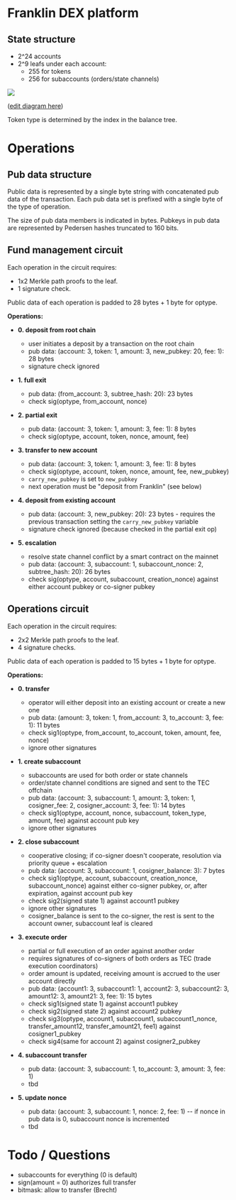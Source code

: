 # Franklin DEX platform

## State structure

- 2^24 accounts
- 2^9 leafs under each account: 
    - 255 for tokens
    - 256 for subaccounts (orders/state channels)

<img src="https://docs.google.com/drawings/d/e/2PACX-1vQmABflC3CUHQb62x6fDmyLnVFQbqZGAoJW8j9T6WSKL-ixOtU3xLjd2_hJRCRVn2fTq17Bs1ySQUbj/pub?h=520">

([edit diagram here](https://docs.google.com/drawings/d/13bFjrSipx8-RKyAPbxzCCyXtswzvuFLjD-O8QEYaUYA/edit?usp=sharing))

Token type is determined by the index in the balance tree.

# Operations

## Pub data structure

Public data is represented by a single byte string with concatenated pub data of the transaction. Each pub data set is prefixed with a single byte of the type of operation.

The size of pub data members is indicated in bytes. Pubkeys in pub data are represented by Pedersen hashes truncated to 160 bits.

## Fund management circuit

Each operation in the circuit requires:
- 1x2 Merkle path proofs to the leaf.
- 1 signature check.

Public data of each operation is padded to 28 bytes + 1 byte for optype.

**Operations:**

- **0. deposit from root chain**
    - user initiates a deposit by a transaction on the root chain
    - pub data: (account: 3, token: 1, amount: 3, new_pubkey: 20, fee: 1): 28 bytes
    - signature check ignored

- **1. full exit**
    - pub data: (from_account: 3, subtree_hash: 20): 23 bytes
    - check sig(optype, from_account, nonce)

- **2. partial exit**
    - pub data: (account: 3, token: 1, amount: 3, fee: 1): 8 bytes
    - check sig(optype, account, token, nonce, amount, fee)

- **3. transfer to new account**
    - pub data: (account: 3, token: 1, amount: 3, fee: 1): 8 bytes
    - check sig(optype, account, token, nonce, amount, fee, new_pubkey)
    - `carry_new_pubkey` is set to `new_pubkey`
    - next operation must be "deposit from Franklin" (see below)

- **4. deposit from existing account**
    - pub data: (account: 3, new_pubkey: 20): 23 bytes    - requires the previous transaction setting the `carry_new_pubkey` variable
    - signature check ignored (because checked in the partial exit op)

- **5. escalation**
    - resolve state channel conflict by a smart contract on the mainnet
    - pub data: (account: 3, subaccount: 1, subaccount_nonce: 2, subtree_hash: 20): 26 bytes
    - check sig(optype, account, subaccount, creation_nonce) against either account pubkey or co-signer pubkey

## Operations circuit

Each operation in the circuit requires:
- 2x2 Merkle path proofs to the leaf.
- 4 signature checks.

Public data of each operation is padded to 15 bytes + 1 byte for optype.

**Operations:**

- **0. transfer**
    - operator will either deposit into an existing account or create a new one
    - pub data: (amount: 3, token: 1, from_account: 3, to_account: 3, fee: 1): 11 bytes
    - check sig1(optype, from_account, to_account, token, amount, fee, nonce)
    - ignore other signatures

- **1. create subaccount**
    - subaccounts are used for both order or state channels
    - order/state channel conditions are signed and sent to the TEC offchain
    - pub data: (account: 3, subaccount: 1, amount: 3, token: 1, cosigner_fee: 2, cosigner_account: 3, fee: 1): 14 bytes
    - check sig1(optype, account, nonce, subaccount, token_type, amount, fee) against account pub key
    - ignore other signatures

- **2. close subaccount**
    - cooperative closing; if co-signer doesn't cooperate, resolution via priority queue + escalation
    - pub data: (account: 3, subaccount: 1, cosigner_balance: 3): 7 bytes
    - check sig1(optype, account, subaccount, creation_nonce, subaccount_nonce) against either co-signer pubkey, or, after expiration, against account pub key
    - check sig2(signed state 1) against account1 pubkey
    - ignore other signatures
    - cosigner_balance is sent to the co-signer, the rest is sent to the account owner, subaccount leaf is cleared

- **3. execute order**
    - partial or full execution of an order against another order
    - requires signatures of co-signers of both orders as TEC (trade execution coordinators)
    - order amount is updated, receiving amount is accrued to the user account directly
    - pub data: (account1: 3, subaccount1: 1, account2: 3, subaccount2: 3, amount12: 3, amount21: 3, fee: 1): 15 bytes
    - check sig1(signed state 1) against account1 pubkey
    - check sig2(signed state 2) against account2 pubkey
    - check sig3(optype, account1, subaccount1, subaccount1_nonce, transfer_amount12, transfer_amount21, fee1) against cosigner1_pubkey
    - check sig4(same for account 2) against cosigner2_pubkey

- **4. subaccount transfer**
    - pub data: (account: 3, subaccount: 1, to_account: 3, amount: 3, fee: 1)
    - tbd

- **5. update nonce**
    - pub data: (account: 3, subaccount: 1, nonce: 2, fee: 1) -- if nonce in pub data is 0, subaccount nonce is incremented
    - tbd

# Todo / Questions

- subaccounts for everything (0 is default)
- sign(amount = 0) authorizes full transfer
- bitmask: allow to transfer (Brecht)

